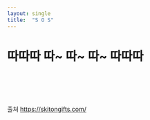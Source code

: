 ```yaml
---
layout: single
title:  "S O S"
---
```


# 따따따 따~ 따~ 따~ 따따따

<br>

<figure style="width: 300px" class="align-center">
  <img src="https://Yoon79.github.io/assets/images/coffeecat.jpg" alt="">

[//]: # (  <figcaption></figcaption>)
</figure>


<br>

출처 https://skitongifts.com/